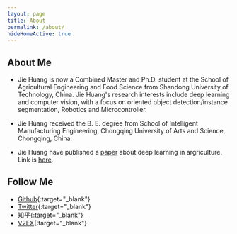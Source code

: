 ```yaml
---
layout: page
title: About
permalink: /about/
hideHomeActive: true
---
```


## About Me
- Jie Huang is now a Combined Master and Ph.D. student at the School of Agricultural Engineering and Food Science from Shandong University of Technology, China. Jie Huang's research interests include deep learning and computer vision, with a focus on oriented object detection/instance segmentation, Robotics and Microcontroller.

- Jie Huang received the B. E. degree from School of Intelligent Manufacturing Engineering, Chongqing University of Arts and Science, Chongqing, China. 

- Jie Huang have published a [paper](https://jiehuang.top/images/papers/基于轻量型卷积神经网络的马铃薯种薯芽眼检测算法.pdf) about deep learning in argriculture. Link is [here](http://www.tcsae.org/cn/article/doi/10.11975/j.issn.1002-6819.202303035).

## Follow Me

- [Github](https://github.com/{{site.github}}){:target="\_blank"}
- [Twitter](https://twitter.com/{{site.twitter}}){:target="\_blank"}
- [知乎](https://www.zhihu.com/people/{{site.zhihu}}){:target="\_blank"}
- [V2EX](https://www.v2ex.com/member/{{site.v2ex}}){:target="\_blank"}
